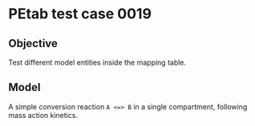 # PEtab test case 0019

## Objective

Test different model entities inside the mapping table.

## Model

A simple conversion reaction `A <=> B` in a single compartment, following
mass action kinetics.
